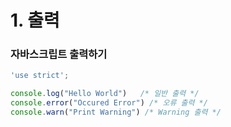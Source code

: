 # 1. 출력

### 자바스크립트 출력하기
```javascript
'use strict';

console.log("Hello World")   /* 일반 출력 */
console.error("Occured Error") /* 오류 출력 */
console.warn("Print Warning") /* Warning 출력 */
```